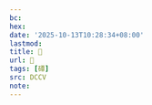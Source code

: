 ```yaml
---
bc:
hex:
date: '2025-10-13T10:28:34+08:00'
lastmod:
title: 􄤗
url: 􄤗
tags: [磹]
src: DCCV
note:
---
```

